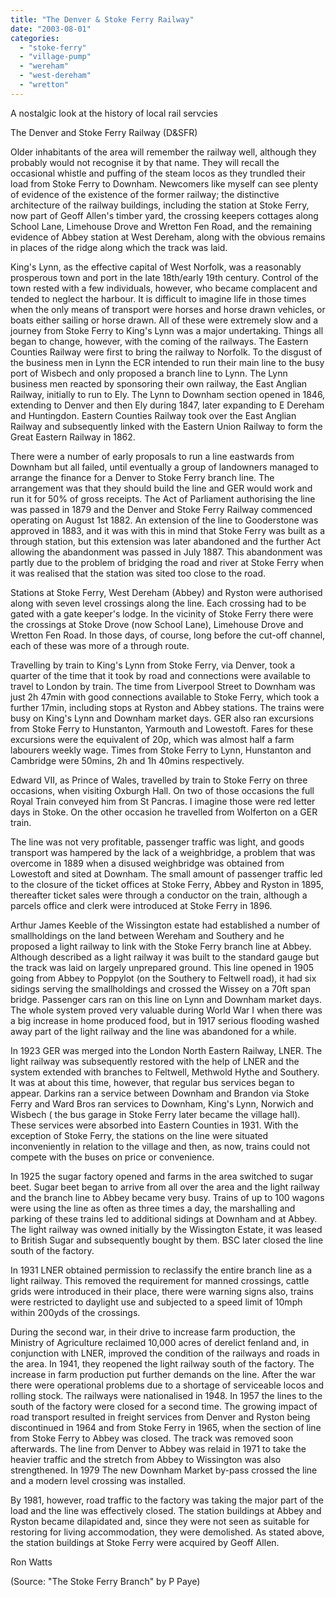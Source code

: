 ```yaml
---
title: "The Denver & Stoke Ferry Railway"
date: "2003-08-01"
categories: 
  - "stoke-ferry"
  - "village-pump"
  - "wereham"
  - "west-dereham"
  - "wretton"
---
```


A nostalgic look at the history of local rail servcies

The Denver and Stoke Ferry Railway (D&SFR)

Older inhabitants of the area will remember the railway well, although they probably would not recognise it by that name. They will recall the occasional whistle and puffing of the steam locos as they trundled their load from Stoke Ferry to Downham. Newcomers like myself can see plenty of evidence of the existence of the former railway; the distinctive architecture of the railway buildings, including the station at Stoke Ferry, now part of Geoff Allen's timber yard, the crossing keepers cottages along School Lane, Limehouse Drove and Wretton Fen Road, and the remaining evidence of Abbey station at West Dereham, along with the obvious remains in places of the ridge along which the track was laid.

King's Lynn, as the effective capital of West Norfolk, was a reasonably prosperous town and port in the late 18th/early 19th century. Control of the town rested with a few individuals, however, who became complacent and tended to neglect the harbour. It is difficult to imagine life in those times when the only means of transport were horses and horse drawn vehicles, or boats either sailing or horse drawn. All of these were extremely slow and a journey from Stoke Ferry to King's Lynn was a major undertaking. Things all began to change, however, with the coming of the railways. The Eastern Counties Railway were first to bring the railway to Norfolk. To the disgust of the business men in Lynn the ECR intended to run their main line to the busy port of Wisbech and only proposed a branch line to Lynn. The Lynn business men reacted by sponsoring their own railway, the East Anglian Railway, initially to run to Ely. The Lynn to Downham section opened in 1846, extending to Denver and then Ely during 1847, later expanding to E Dereham and Huntingdon. Eastern Counties Railway took over the East Anglian Railway and subsequently linked with the Eastern Union Railway to form the Great Eastern Railway in 1862.

There were a number of early proposals to run a line eastwards from Downham but all failed, until eventually a group of landowners managed to arrange the finance for a Denver to Stoke Ferry branch line. The arrangement was that they should build the line and GER would work and run it for 50% of gross receipts. The Act of Parliament authorising the line was passed in 1879 and the Denver and Stoke Ferry Railway commenced operating on August 1st 1882. An extension of the line to Gooderstone was approved in 1883, and it was with this in mind that Stoke Ferry was built as a through station, but this extension was later abandoned and the further Act allowing the abandonment was passed in July 1887. This abandonment was partly due to the problem of bridging the road and river at Stoke Ferry when it was realised that the station was sited too close to the road.

Stations at Stoke Ferry, West Dereham (Abbey) and Ryston were authorised along with seven level crossings along the line. Each crossing had to be gated with a gate keeper's lodge. In the vicinity of Stoke Ferry there were the crossings at Stoke Drove (now School Lane), Limehouse Drove and Wretton Fen Road. In those days, of course, long before the cut-off channel, each of these was more of a through route.

Travelling by train to King's Lynn from Stoke Ferry, via Denver, took a quarter of the time that it took by road and connections were available to travel to London by train. The time from Liverpool Street to Downham was just 2h 47min with good connections available to Stoke Ferry, which took a further 17min, including stops at Ryston and Abbey stations. The trains were busy on King's Lynn and Downham market days. GER also ran excursions from Stoke Ferry to Hunstanton, Yarmouth and Lowestoft. Fares for these excursions were the equivalent of 20p, which was almost half a farm labourers weekly wage. Times from Stoke Ferry to Lynn, Hunstanton and Cambridge were 50mins, 2h and 1h 40mins respectively.

Edward VII, as Prince of Wales, travelled by train to Stoke Ferry on three occasions, when visiting Oxburgh Hall. On two of those occasions the full Royal Train conveyed him from St Pancras. I imagine those were red letter days in Stoke. On the other occasion he travelled from Wolferton on a GER train.

The line was not very profitable, passenger traffic was light, and goods transport was hampered by the lack of a weighbridge, a problem that was overcome in 1889 when a disused weighbridge was obtained from Lowestoft and sited at Downham. The small amount of passenger traffic led to the closure of the ticket offices at Stoke Ferry, Abbey and Ryston in 1895, thereafter ticket sales were through a conductor on the train, although a parcels office and clerk were introduced at Stoke Ferry in 1896.

Arthur James Keeble of the Wissington estate had established a number of smallholdings on the land between Wereham and Southery and he proposed a light railway to link with the Stoke Ferry branch line at Abbey. Although described as a light railway it was built to the standard gauge but the track was laid on largely unprepared ground. This line opened in 1905 going from Abbey to Poppylot (on the Southery to Feltwell road), it had six sidings serving the smallholdings and crossed the Wissey on a 70ft span bridge. Passenger cars ran on this line on Lynn and Downham market days. The whole system proved very valuable during World War I when there was a big increase in home produced food, but in 1917 serious flooding washed away part of the light railway and the line was abandoned for a while.

In 1923 GER was merged into the London North Eastern Railway, LNER. The light railway was subsequently restored with the help of LNER and the system extended with branches to Feltwell, Methwold Hythe and Southery. It was at about this time, however, that regular bus services began to appear. Darkins ran a service between Downham and Brandon via Stoke Ferry and Ward Bros ran services to Downham, King's Lynn, Norwich and Wisbech ( the bus garage in Stoke Ferry later became the village hall). These services were absorbed into Eastern Counties in 1931. With the exception of Stoke Ferry, the stations on the line were situated inconveniently in relation to the village and then, as now, trains could not compete with the buses on price or convenience.

In 1925 the sugar factory opened and farms in the area switched to sugar beet. Sugar beet began to arrive from all over the area and the light railway and the branch line to Abbey became very busy. Trains of up to 100 wagons were using the line as often as three times a day, the marshalling and parking of these trains led to additional sidings at Downham and at Abbey. The light railway was owned initially by the Wissington Estate, it was leased to British Sugar and subsequently bought by them. BSC later closed the line south of the factory.

In 1931 LNER obtained permission to reclassify the entire branch line as a light railway. This removed the requirement for manned crossings, cattle grids were introduced in their place, there were warning signs also, trains were restricted to daylight use and subjected to a speed limit of 10mph within 200yds of the crossings.

During the second war, in their drive to increase farm production, the Ministry of Agriculture reclaimed 10,000 acres of derelict fenland and, in conjunction with LNER, improved the condition of the railways and roads in the area. In 1941, they reopened the light railway south of the factory. The increase in farm production put further demands on the line. After the war there were operational problems due to a shortage of serviceable locos and rolling stock. The railways were nationalised in 1948. In 1957 the lines to the south of the factory were closed for a second time. The growing impact of road transport resulted in freight services from Denver and Ryston being discontinued in 1964 and from Stoke Ferry in 1965, when the section of line from Stoke Ferry to Abbey was closed. The track was removed soon afterwards. The line from Denver to Abbey was relaid in 1971 to take the heavier traffic and the stretch from Abbey to Wissington was also strengthened. In 1979 The new Downham Market by-pass crossed the line and a modern level crossing was installed.

By 1981, however, road traffic to the factory was taking the major part of the load and the line was effectively closed. The station buildings at Abbey and Ryston became dilapidated and, since they were not seen as suitable for restoring for living accommodation, they were demolished. As stated above, the station buildings at Stoke Ferry were acquired by Geoff Allen.

Ron Watts

(Source: "The Stoke Ferry Branch" by P Paye)
